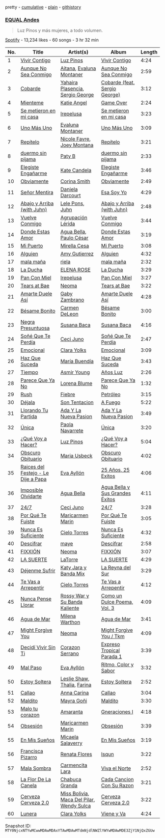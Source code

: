 pretty - [cumulative](/playlists/cumulative/37i9dQZF1DX27DJRLhzQiD.md) - [plain](/playlists/plain/37i9dQZF1DX27DJRLhzQiD) - [githistory](https://github.githistory.xyz/mackorone/spotify-playlist-archive/blob/main/playlists/plain/37i9dQZF1DX27DJRLhzQiD)

### [EQUAL Andes](https://open.spotify.com/playlist/37i9dQZF1DX27DJRLhzQiD)

> Luz Pinos y más mujeres, a todo volumen.

[Spotify](https://open.spotify.com/user/spotify) - 13,234 likes - 60 songs - 3 hr 32 min

| No. | Title | Artist(s) | Album | Length |
|---|---|---|---|---|
| 1 | [Vivir Contigo](https://open.spotify.com/track/0XB66yNWY2LGLZrurpSkLG) | [Luz Pinos](https://open.spotify.com/artist/23D2NCgVNbve7gXb2AjOFM) | [Vivir Contigo](https://open.spotify.com/album/1QGGfBqYnDq2uwlVMDHLjs) | 4:24 |
| 2 | [Aunque No Sea Conmigo](https://open.spotify.com/track/6GfqNqXkAofNOakU77MWEb) | [Aitana](https://open.spotify.com/artist/7eLcDZDYHXZCebtQmVFL25), [Evaluna Montaner](https://open.spotify.com/artist/52qzWdNUp6ebjcNsvgZSiC) | [Aunque No Sea Conmigo](https://open.spotify.com/album/1nv68APHpQMhYtlqln442M) | 2:59 |
| 3 | [Cobarde](https://open.spotify.com/track/3w0IdrfXrlmvESogOesvOf) | [Yahaira Plasencia](https://open.spotify.com/artist/7GEHoJXxJ6wnS8dbgm0b1E), [Sergio George](https://open.spotify.com/artist/4Ht1HigABvctq7wW4D3jAC) | [Cobarde \(feat\. Sergio George\)](https://open.spotify.com/album/5mfrI3ImlLIbkiMaMGM4Uo) | 3:12 |
| 4 | [Mienteme](https://open.spotify.com/track/1FRXYqJfNWcNCsuvsAPtHa) | [Katie Angel](https://open.spotify.com/artist/0yLrby88zlSxFax5EMnTGf) | [Game Over](https://open.spotify.com/album/1WI4WQY8cAYwofWkmqyZm9) | 2:24 |
| 5 | [Se metieron en mi casa](https://open.spotify.com/track/4aGrgj6OiWW2HXnJzcGQd6) | [Irepelusa](https://open.spotify.com/artist/3KaNWDYObY73SDpcZBRzuw) | [Se metieron en mi casa](https://open.spotify.com/album/230ShJkfGjkrKKu9Pqdft5) | 3:23 |
| 6 | [Uno Más Uno](https://open.spotify.com/track/2EI0oMlblptqVqHRo05UdT) | [Evaluna Montaner](https://open.spotify.com/artist/52qzWdNUp6ebjcNsvgZSiC) | [Uno Más Uno](https://open.spotify.com/album/4zwAsG8qj3qekA4MUngiov) | 3:09 |
| 7 | [Repítelo](https://open.spotify.com/track/5IDjFFu1TMknvgKVAQ1CRX) | [Nicole Favre](https://open.spotify.com/artist/6CxqJ4K3JEBR1fz2lQJNN1), [Joey Montana](https://open.spotify.com/artist/3ATyg4fGC9F8trfb0GRWmX) | [Repítelo](https://open.spotify.com/album/1DNsExIHCqxBbQci0Qc5h3) | 3:21 |
| 8 | [duermo sin pijama](https://open.spotify.com/track/5UL2BK6DLcqjTeORNJZrrH) | [Paty B](https://open.spotify.com/artist/6Uj2QB9FBerTdckLZfCzPs) | [duermo sin pijama](https://open.spotify.com/album/48RwFsfdrq3EOs0LP8HE2y) | 2:33 |
| 9 | [Elegiste Engañarme](https://open.spotify.com/track/348g4lfzjvOj2IslIqIRx0) | [Kate Candela](https://open.spotify.com/artist/20MItJsTq6XRJ3drVZLp3W) | [Elegiste Engañarme](https://open.spotify.com/album/6isazqBzKu6cPMfp6UpfPI) | 3:46 |
| 10 | [Obviamente](https://open.spotify.com/track/3UhsarKtHIgNy55wJxIBgZ) | [Corina Smith](https://open.spotify.com/artist/7mXfsy3lF4kU0f2KTNKSr8) | [Obviamente](https://open.spotify.com/album/01Atbg1GXw0B132XzXQ1zZ) | 2:49 |
| 11 | [Señor Mentira](https://open.spotify.com/track/1euUy5iIipadV7jrHQRiYE) | [Daniela Darcourt](https://open.spotify.com/artist/4exGY59juoSimpcH1NiuaR) | [Esa Soy Yo](https://open.spotify.com/album/5qPa8E6bhoC1iCGaJOvhzW) | 4:29 |
| 12 | [Abajo y Arriba \(with Juhn\)](https://open.spotify.com/track/5S6t8dvq3kL4V4FmuMQi32) | [Lele Pons](https://open.spotify.com/artist/6i3DxIlAqnDkwELLw4aVrx), [Juhn](https://open.spotify.com/artist/2LmcxBak1alK1bf7d1beTr) | [Abajo y Arriba \(with Juhn\)](https://open.spotify.com/album/6qTXCgKXlmxCP4a2ed1R71) | 2:48 |
| 13 | [Vuelve Conmigo](https://open.spotify.com/track/2BC7i4R4VYEpS4Z7n5DnEk) | [Agrupación Lérida](https://open.spotify.com/artist/69G64cEF3dvIU24OpNkDp6) | [Vuelve Conmigo](https://open.spotify.com/album/7MzVUXfTzdZelck07TcVt5) | 3:44 |
| 14 | [Donde Estas Amor](https://open.spotify.com/track/4AgxR5LREx81UqZBhOO5J9) | [Agua Bella](https://open.spotify.com/artist/4HKgCyUZMpl41vzhVXdhNy), [Paulo César](https://open.spotify.com/artist/5mQmaELbKAud3BE7nvLTT2) | [Donde Estas Amor](https://open.spotify.com/album/3gJ29gzulIeXVEXyooLoiH) | 3:19 |
| 15 | [Mi Puerto](https://open.spotify.com/track/2wh6HyExhr98sPSheAujlZ) | [Mirella Cesa](https://open.spotify.com/artist/72c8wfi2kFbRPRLuzT4rVj) | [Mi Puerto](https://open.spotify.com/album/3scDuyV2APpWofquaEGNTP) | 3:08 |
| 16 | [Alguien](https://open.spotify.com/track/06GNb7cUCN6YTQmzfFd2m1) | [Amy Gutierrez](https://open.spotify.com/artist/1jrfEx1kZc8BNPLQDC7kVR) | [Alguien](https://open.spotify.com/album/6Tm5rVXr3ofn5d5vK8U6ie) | 4:32 |
| 17 | [mala maña](https://open.spotify.com/track/1YXvGPJqEL11QY7Lg2yM31) | [riela](https://open.spotify.com/artist/5K3Lwty6gv1gtuPn3gcf3A) | [mala maña](https://open.spotify.com/album/6Cp3h4pPq3SUbVzQlFmr20) | 2:32 |
| 18 | [La Ducha](https://open.spotify.com/track/6K8b79GjwyTgg0Juafi5v1) | [ELENA ROSE](https://open.spotify.com/artist/0zO8yNnw5GQgutcIyXfGBY) | [La Ducha](https://open.spotify.com/album/3cRg2kyX1JIc1bCKnjbdnp) | 3:29 |
| 19 | [Pan Con Miel](https://open.spotify.com/track/76KXhl2WCGyc6B0dkhO61W) | [Irepelusa](https://open.spotify.com/artist/3KaNWDYObY73SDpcZBRzuw) | [Pan Con Miel](https://open.spotify.com/album/3550c67ffZKqFF19wbtM15) | 3:27 |
| 20 | [Tears at Bae](https://open.spotify.com/track/3WPFFAjIYYGnfRkjO29lqQ) | [Neoma](https://open.spotify.com/artist/1rS9ZvNEWqnKY19g6uiqip) | [Tears at Bae](https://open.spotify.com/album/0nVGuICcGzCEm3A3psO84B) | 3:22 |
| 21 | [Amarte Duele Así](https://open.spotify.com/track/35SW0fa2wxR7Jc7bqbt80n) | [Gaby Zambrano](https://open.spotify.com/artist/4jIRqX8X6rSrmxIIl1ytFX) | [Amarte Duele Así](https://open.spotify.com/album/5OqvTYnHOD4COdn8vxn021) | 4:28 |
| 22 | [Bésame Bonito](https://open.spotify.com/track/5wiP01qdBYlarxTj8uI40n) | [Carmen DeLeon](https://open.spotify.com/artist/6vVKjeD0dvsg5EVMEUxI1l) | [Bésame Bonito](https://open.spotify.com/album/5o9DsjFypLEtnfGvbSK9Zi) | 3:00 |
| 23 | [Negra Presuntuosa](https://open.spotify.com/track/6NVirfsnzXgZdSoasFbwLw) | [Susana Baca](https://open.spotify.com/artist/1DiaZsjdOzFCdk7Dw9KIs0) | [Susana Baca](https://open.spotify.com/album/745bovopinCyeNzU9uCLbG) | 4:16 |
| 24 | [Soñé Que Te Perdía](https://open.spotify.com/track/1lRdfGNjaSbz1ZobwU5Gig) | [Ceci Juno](https://open.spotify.com/artist/1ej99EpQv6okGltIakeNFu) | [Soñé Que Te Perdía](https://open.spotify.com/album/45zhh8r9YUGApMnt6c6Yco) | 2:47 |
| 25 | [Emocional](https://open.spotify.com/track/2mob68KQblU3mK2hIdF9R1) | [Clara Yolks](https://open.spotify.com/artist/7EGQpkwkyAgaJSgnRGHJ59) | [Emocional](https://open.spotify.com/album/14rF7fiIcUBsg17Arf3VJM) | 3:09 |
| 26 | [Haz Que Suceda](https://open.spotify.com/track/536jJ35C2ffUenqA9e2JMx) | [María Buendía](https://open.spotify.com/artist/6Homgh6CeRc8pXDca1xmxw) | [Haz Que Suceda](https://open.spotify.com/album/3xPOdaKfRdSs39dEhWy04J) | 3:43 |
| 27 | [Tiempo](https://open.spotify.com/track/1nsiPGzcLFP9upVrzleLRW) | [Asmir Young](https://open.spotify.com/artist/2oUCnlGXMjbBgRBab3vb8E) | [Años Luz](https://open.spotify.com/album/0ohYJclEYAy8q6SkYAbXAR) | 2:26 |
| 28 | [Parece Que Ya No](https://open.spotify.com/track/0kjSIstqwUuMLNbQIb5sTV) | [Lorena Blume](https://open.spotify.com/artist/3rv2Lj8grP2g6UhyD98L6W) | [Parece Que Ya No](https://open.spotify.com/album/7Lf91xvNP0P95o2ETbenD9) | 1:32 |
| 29 | [Rush](https://open.spotify.com/track/5DwrfmCwc7ZtRl9vfYKOuv) | [Fiebre](https://open.spotify.com/artist/2C0r0f1ek76DLNLb6ls8ro) | [Petróleo](https://open.spotify.com/album/1nL346oiQcGOx91bEe3JQ0) | 3:15 |
| 30 | [Déjala](https://open.spotify.com/track/4Aa6TYTI7q9SqnPKVA7Lfq) | [Son Tentacion](https://open.spotify.com/artist/1KDHOxKG7fC0sp3HE8VfEi) | [A Fuego](https://open.spotify.com/album/3W7PrpNjJDSFkOpAiITb7m) | 5:22 |
| 31 | [Llorando Tu Partida](https://open.spotify.com/track/1JHE3fgK8QvaWdj2IjmzgL) | [Ada Y La Nueva Pasion](https://open.spotify.com/artist/19tl2bzCLRXDglG9AAozA0) | [Ada Y La Nueva Pasion](https://open.spotify.com/album/1oy6xKrcERrCYLqZxcqCdI) | 3:49 |
| 32 | [Única](https://open.spotify.com/track/3BmtYNRAzVoKjfOccz83Es) | [Paola Navarrete](https://open.spotify.com/artist/45nJ2GweSs0s4gWVGHLhYu) | [Única](https://open.spotify.com/album/6Abzs1QKczzZ2vVLSf1bH9) | 3:20 |
| 33 | [¿Qué Voy a Hacer?](https://open.spotify.com/track/39VaE08TKJEJQLYyOBn8hM) | [Luz Pinos](https://open.spotify.com/artist/23D2NCgVNbve7gXb2AjOFM) | [¿Qué Voy a Hacer?](https://open.spotify.com/album/61TbtrFSK00wwyQVKGQ1R4) | 5:04 |
| 34 | [Obscuro Obituario](https://open.spotify.com/track/408zijg9l4YdpENJB4eIsi) | [Maria Usbeck](https://open.spotify.com/artist/16pdeeyke2dzEJXSj0MPft) | [Obscuro Obituario](https://open.spotify.com/album/1jVABPpRra4c76wXbFMybc) | 4:02 |
| 35 | [Raices del Festejo \- Le Dije a Papa](https://open.spotify.com/track/4VufezCz0uNJknt5ffTtgs) | [Eva Ayllón](https://open.spotify.com/artist/6AQFORISOneOZkh6r1sGS2) | [25 Años, 25 Exitos](https://open.spotify.com/album/4fRHhR0AhoWhsSNCYg85xK) | 4:06 |
| 36 | [Imposible Olvidarte](https://open.spotify.com/track/0yPN0chyb4wxdGdlHKBDqm) | [Agua Bella](https://open.spotify.com/artist/4HKgCyUZMpl41vzhVXdhNy) | [Agua Bella y Sus Grandes Éxitos](https://open.spotify.com/album/2SumbKIZjNFcn3EcxcF2iG) | 4:11 |
| 37 | [24/7](https://open.spotify.com/track/4uV03a4DOwNuNRFnWyS5ws) | [Ceci Juno](https://open.spotify.com/artist/1ej99EpQv6okGltIakeNFu) | [24/7](https://open.spotify.com/album/0qjyN1h2xO3t84R3LX6vV5) | 3:28 |
| 38 | [Por Qué Te Fuiste](https://open.spotify.com/track/3xsy9cyy4k6glloiOWhQb0) | [Maricarmen Marin](https://open.spotify.com/artist/30RnihWZIvAL4xTLSj0Caz) | [Por Qué Te Fuiste](https://open.spotify.com/album/3KaNBGh5xcSMP9uZVd0zJd) | 3:05 |
| 39 | [Nunca Es Suficiente](https://open.spotify.com/track/5bNZVcZIPFX9eyeCzsjEUz) | [Cielo Torres](https://open.spotify.com/artist/7AqX9JGo4WdLp5gPNSRoDJ) | [Nunca Es Suficiente](https://open.spotify.com/album/22qXCxQhiH4Cg0TAqHYbOt) | 4:32 |
| 40 | [Descifrar](https://open.spotify.com/track/431vrxogdCt65ZSWfUrP1G) | [maye](https://open.spotify.com/artist/5ti5FPHgtaSf15KcUisZMt) | [Descifrar](https://open.spotify.com/album/0CNmIBrerT1NQGzIkm20eA) | 2:58 |
| 41 | [FIXXIÓN](https://open.spotify.com/track/3YCwaFpPituwo6yx2Eu6PC) | [Neoma](https://open.spotify.com/artist/1rS9ZvNEWqnKY19g6uiqip) | [FIXXIÓN](https://open.spotify.com/album/4wa2jkm7yOAXCR70ZrLj74) | 3:07 |
| 42 | [LA SUERTE](https://open.spotify.com/track/1ZvH6ijf4f7kO2lpZK8Rie) | [LaTorre](https://open.spotify.com/artist/1jiEzyMQwfYcQtp19fwOTZ) | [LA SUERTE](https://open.spotify.com/album/31zundrva1JBJAprVqxsz8) | 4:29 |
| 43 | [Déjenme Sufrir](https://open.spotify.com/track/3kwM3eVq6Eoe64zm3spri2) | [Katy Jara y Banda Mix](https://open.spotify.com/artist/0gQ8SI9XgOALHs21Tcxkdb) | [La Reyna del Sur](https://open.spotify.com/album/2L6syCnwuNfHJuDiFKXBPM) | 3:29 |
| 44 | [Te Vas a Arrepentir](https://open.spotify.com/track/3EEH5ZZ74BJ5TV3rQAPbLi) | [Cielo Torres](https://open.spotify.com/artist/7AqX9JGo4WdLp5gPNSRoDJ) | [Te Vas a Arrepentir](https://open.spotify.com/album/3Mn6khCVmpcSk7g5991JmR) | 4:12 |
| 45 | [Nunca Pense Llorar](https://open.spotify.com/track/3oXF0sRycbyJUDRd5BqTUw) | [Rossy War y Su Banda Kaliente](https://open.spotify.com/artist/04laTTTa6l3hNn8a1EG7UQ) | [Como un Dulce Poema, Vol\. 3](https://open.spotify.com/album/0XdMiGlG64yiq2Np190XbY) | 4:09 |
| 46 | [Agua de Mar](https://open.spotify.com/track/5gIgObxUAIAvUqBW59uujT) | [Milena Warthon](https://open.spotify.com/artist/65vjAwgtLCwB1nQE7V5eMd) | [Agua de Mar](https://open.spotify.com/album/3o1hlsCJ1MdPQjQgomvF42) | 3:41 |
| 47 | [Might Forgive You](https://open.spotify.com/track/3cqriOBTkCgxoNWmH8Eq4o) | [Neoma](https://open.spotify.com/artist/1rS9ZvNEWqnKY19g6uiqip) | [Might Forgive You / Tkm](https://open.spotify.com/album/2AshOHb8iyEpEUNSlENZuj) | 4:09 |
| 48 | [Decidí Vivir Sin Ti](https://open.spotify.com/track/4RtN2IFlUBe21klyvRQgtK) | [Corazon Serrano](https://open.spotify.com/artist/4UuICMmKQKNyCJfBg6lFFD) | [Expreso Tropical Parada 1](https://open.spotify.com/album/5MsouwV0Vo7CdIYYQpjPsG) | 3:39 |
| 49 | [Mal Paso](https://open.spotify.com/track/0WQxjCbARUvuQU9qV132td) | [Eva Ayllón](https://open.spotify.com/artist/6AQFORISOneOZkh6r1sGS2) | [Ritmo, Color y Sabor](https://open.spotify.com/album/2DRnZ7W7xkPcjlFwOND41f) | 3:32 |
| 50 | [Estoy Soltera](https://open.spotify.com/track/597HxeFN4prkOZml250ZhR) | [Leslie Shaw](https://open.spotify.com/artist/3bAPo06XsUX6fo8iHYUqH7), [Thalia](https://open.spotify.com/artist/23wEWD21D4TPYiJugoXmYb), [Farina](https://open.spotify.com/artist/7cYik4OyfBXYV5Z2TI7p90) | [Estoy Soltera](https://open.spotify.com/album/5WZfuGX8Ca4eaes5LYxk22) | 2:52 |
| 51 | [Callao](https://open.spotify.com/track/6nTZdy0g6OmvMMiCO2mmz3) | [Anna Carina](https://open.spotify.com/artist/7moMwCf6s2SVquYO0rrlR8) | [Callao](https://open.spotify.com/album/1OgHuBpc4AZ88BVFgRajO9) | 3:04 |
| 52 | [Maldito](https://open.spotify.com/track/5JeuAHIghPJs6XSNIW8JCQ) | [Mayra Goñi](https://open.spotify.com/artist/1JKrt7a4sLz6t0cYXBaTxB) | [Maldito](https://open.spotify.com/album/2yUoJY37l0YyovqQ1h6yRy) | 3:30 |
| 53 | [Malo tu corazon](https://open.spotify.com/track/0duUu4jrUUzJzS0XyB9ri2) | [Amaranta](https://open.spotify.com/artist/18MbBAbtk2Knvmk75JXFqd) | [Gneraciones I](https://open.spotify.com/album/1yXLurSOgiWPywuZRSgk7R) | 4:18 |
| 54 | [Obsesión](https://open.spotify.com/track/0ssoWr03PfMCYJuTuLOt7a) | [Maricarmen Marin](https://open.spotify.com/artist/30RnihWZIvAL4xTLSj0Caz) | [Obsesión](https://open.spotify.com/album/59LEPhlKfkO0kCtXqqvL1f) | 3:39 |
| 55 | [En Mis Sueños](https://open.spotify.com/track/2VcaRHo67bYVqGE3jTMxgN) | [Micaela Salaverry](https://open.spotify.com/artist/2kihOo2Sxwt99sOHc7KFeo) | [En Mis Sueños](https://open.spotify.com/album/1vD0S9OkuoWrIT6734vTfB) | 3:19 |
| 56 | [Francisca Pizarro](https://open.spotify.com/track/5BrXQ6EowW6F5EnSiFHc9w) | [Renata Flores](https://open.spotify.com/artist/3TZtFZu2rmUnoE0kr8QxdT) | [Isqun](https://open.spotify.com/album/2nZxBElNZX5Ho4h4XAaAt7) | 3:22 |
| 57 | [Mala Sombra](https://open.spotify.com/track/23y2ZM0Zp4f1uOt0grl9KU) | [Carmencita Lara](https://open.spotify.com/artist/66w4fQLV82B4bqFzeNAhde) | [Viva el Norte](https://open.spotify.com/album/2Opqxeq1Y9Gm7MLVO4XyUc) | 2:52 |
| 58 | [La Flor De La Canela](https://open.spotify.com/track/3ciDewwDbazjc7UnDtY4nA) | [Chabuca Granda](https://open.spotify.com/artist/5tEUnEwJfkZDP2ZuLy4Fzu) | [Cada Cancion Con Su Razon](https://open.spotify.com/album/4Ofme8jRzdsKyDs8P6LQKa) | 3:21 |
| 59 | [Cerveza Cerveza 2.0](https://open.spotify.com/track/56Z1XXi31MoanMN0RlW16E) | [Miss Bolivia](https://open.spotify.com/artist/4xx3PjUWxXY0qEXUdDhrwx), [Maca Del Pilar](https://open.spotify.com/artist/42rQdqCJtlMTkiWjwwYevF), [Wendy Sulca](https://open.spotify.com/artist/3LY2cnBt6jqLEdJco5NBE2) | [Cerveza Cerveza 2.0](https://open.spotify.com/album/3obB69K992BGQyDF9LwcWF) | 3:22 |
| 60 | [Lunera](https://open.spotify.com/track/01b3QISqCOPkxcxF0f8RPt) | [Clara Yolks](https://open.spotify.com/artist/7EGQpkwkyAgaJSgnRGHJ59) | [Viene y Va](https://open.spotify.com/album/3q2Hqnvc5M83pfhXNqjNPK) | 4:24 |

Snapshot ID: `MTY0NjcxNTYwMCwwMDAwMDAxYTAwMDAwMTdmNjdlNWZlYWYwMDAwMDE3ZjY1NjQxZGUw`